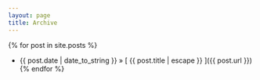 ```yaml
---
layout: page
title: Archive
---
```


{% for post in site.posts %}
  * {{ post.date | date_to_string }} &raquo; [ {{ post.title | escape }} ]({{ post.url }})
{% endfor %}
